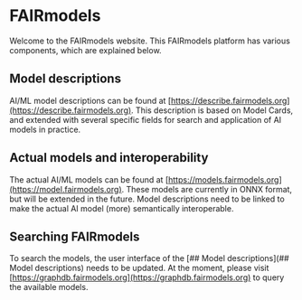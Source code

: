 # FAIRmodels

Welcome to the FAIRmodels website. This FAIRmodels platform has various components, which are explained below.

## Model descriptions
AI/ML model descriptions can be found at [https://describe.fairmodels.org](https://describe.fairmodels.org). This description is based on Model Cards, and extended with several specific fields for search and application of AI models in practice.

## Actual models and interoperability
The actual AI/ML models can be found at [https://models.fairmodels.org](https://model.fairmodels.org). These models are currently in ONNX format, but will be extended in the future. Model descriptions need to be linked to make the actual AI model (more) semantically interoperable.

## Searching FAIRmodels
To search the models, the user interface of the [## Model descriptions](## Model descriptions) needs to be updated. At the moment, please visit [https://graphdb.fairmodels.org](https://graphdb.fairmodels.org) to query the available models.
